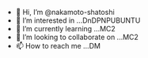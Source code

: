 - 👋 Hi, I’m @nakamoto-shatoshi
- 👀 I’m interested in ...DnDPNPUBUNTU
- 🌱 I’m currently learning ...MC2
- 💞️ I’m looking to collaborate on ...MC2
- 📫 How to reach me ...DM

<!---
nakamoto-shatoshi/nakamoto-shatoshi is a ✨ special ✨ repository because its `README.md` (this file) appears on your GitHub profile.
You can click the Preview link to take a look at your changes.
--->
